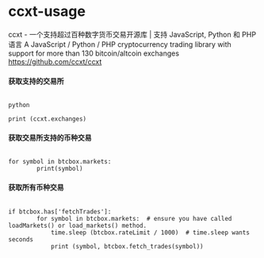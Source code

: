 # ccxt-usage 

ccxt - 一个支持超过百种数字货币交易开源库 | 支持 JavaScript, Python 和 PHP 语言
A JavaScript / Python / PHP cryptocurrency trading library with support for more than 130 bitcoin/altcoin exchanges
https://github.com/ccxt/ccxt



#### 获取支持的交易所 
```

python

print (ccxt.exchanges)
```

#### 获取交易所支持的币种交易

```

for symbol in btcbox.markets:
        print(symbol)
```


#### 获取所有币种交易 

```

if btcbox.has['fetchTrades']:
        for symbol in btcbox.markets:  # ensure you have called loadMarkets() or load_markets() method.
            time.sleep (btcbox.rateLimit / 1000)  # time.sleep wants seconds
            print (symbol, btcbox.fetch_trades(symbol))
```
